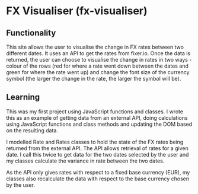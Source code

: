 # FX Visualiser (fx-visualiser)

## Functionality

This site allows the user to visualise the change in FX rates between two different dates. It uses an API to get the rates from fixer.io. Once the data is returned, the user can choose to visualise the change in rates in two ways - colour of the rows (red for where a rate went down between the dates and green for where the rate went up) and change the font size of the currency symbol (the larger the change in the rate, the larger the symbol will be).

## Learning

This was my first project using JavaScript functions and classes. I wrote this as an example of getting data from an external API, doing calculations using JavaScript functions and class methods and updating the DOM based on the resulting data.

I modelled Rate and Rates classes to hold the state of the FX rates being returned from the external API. The API allows retrieval of rates for a given date. I call this twice to get data for the two dates selected by the user and my classes calculate the variance in rate between the two dates.

As the API only gives rates with respect to a fixed base currency (EUR), my classes also recalculate the data with respect to the base currency chosen by the user.
